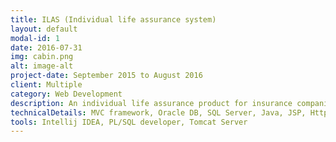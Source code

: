 ```yaml
---
title: ILAS (Individual life assurance system)
layout: default
modal-id: 1
date: 2016-07-31
img: cabin.png
alt: image-alt
project-date: September 2015 to August 2016
client: Multiple
category: Web Development
description: An individual life assurance product for insurance companies to facilitate the information gathering process and to automate the process of creating an insurance quote. This process reduced the paper work for the insurance firms and sped up the process by multiple folds; completing calculations in minutes which usually took days of manual work.
technicalDetails: MVC framework, Oracle DB, SQL Server, Java, JSP, HttpServlets, JavaScript, JQuery, JSTL, HTML, CSS 
tools: Intellij IDEA, PL/SQL developer, Tomcat Server
---
```

